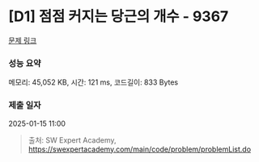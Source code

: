 # [D1] 점점 커지는 당근의 개수 - 9367 

[문제 링크](https://swexpertacademy.com/main/code/problem/problemDetail.do?contestProbId=AW_nY2m6OLADFARY) 

### 성능 요약

메모리: 45,052 KB, 시간: 121 ms, 코드길이: 833 Bytes

### 제출 일자

2025-01-15 11:00



> 출처: SW Expert Academy, https://swexpertacademy.com/main/code/problem/problemList.do